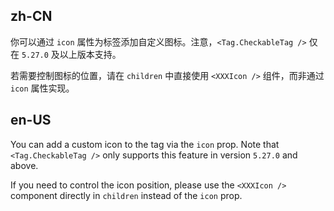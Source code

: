 ## zh-CN

你可以通过 `icon` 属性为标签添加自定义图标。注意，`<Tag.CheckableTag />` 仅在 `5.27.0` 及以上版本支持。

若需要控制图标的位置，请在 `children` 中直接使用 `<XXXIcon />` 组件，而非通过 `icon` 属性实现。

## en-US

You can add a custom icon to the tag via the `icon` prop. Note that `<Tag.CheckableTag />` only supports this feature in version `5.27.0` and above.

If you need to control the icon position, please use the `<XXXIcon />` component directly in `children` instead of the `icon` prop.
